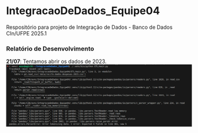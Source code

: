 # IntegracaoDeDados_Equipe04
Respositório para projeto de Integração de Dados - Banco de Dados CIn/UFPE 2025.1


### Relatório de Desenvolvimento

**21/07**: Tentamos abrir os dados de 2023.
![alt text](image.png)
